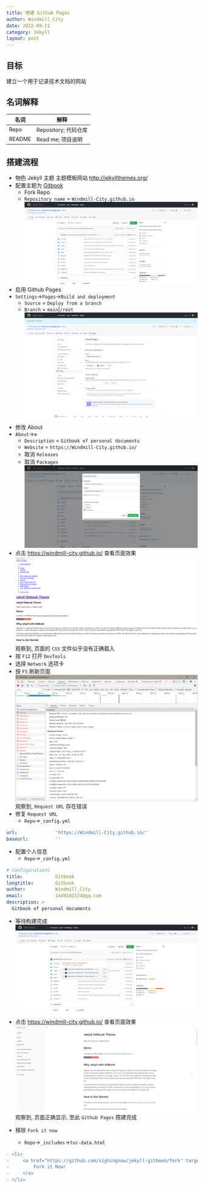 ```yaml
---
title: 搭建 Github Pages
author: Windmill_City
date: 2022-09-11
category: Jekyll
layout: post
---
```


## 目标

建立一个用于记录技术文档的网站

## 名词解释

|名词|解释|
|---|---|
|Repo|Repository; 代码仓库|
|README| Read me; 项目说明|

## 搭建流程

* 物色 Jekyll 主题
主题模板网站 <http://jekyllthemes.org/>
* 配置主题为 [Gitbook](https://github.com/sighingnow/jekyll-gitbook)
  * Fork Repo
  * `Repository name` = `Windmill-City.github.io`
![Forked](/assets/Forked.png)
* 启用 Github Pages
* `Settings`->`Pages`->`Build and deployment`
  * `Source` = `Deploy from a branch`
  * `Branch` = `main`|`/root`
![PagesSetting](/assets/PagesSetting.png)
* 修改 About
* `About`->`⚙`
  * `Description` = `Gitbook of personal documents`
  * `Website` = `https://Windmill-City.github.io/`
  * 取消 `Releases`
  * 取消 `Packages`
![About](/assets/About.png)
* 点击 <https://windmill-city.github.io/> 查看页面效果
![MissingCssPage](/assets/MissingCssPage.png)
观察到, 页面的 `CSS` 文件似乎没有正确载入
* 按 `F12` 打开 `DevTools`
* 选择 `Network` 选项卡
* 按 `F5` 刷新页面
![DevTools](/assets/DevTools.png)
观察到, `Request URL` 存在错误
* 修复 `Request URL`
  * `Repo`->`_config.yml`

```yml
url:              'https://Windmill-City.github.io/'
baseurl:          ''
```

* 配置个人信息
  * `Repo`->`_config.yml`

```yml
# Configurations
title:            Gitbook
longtitle:        Gitbook
author:           Windmill_City
email:            1449182174@qq.com
description: >
  Gitbook of personal documents
```

* 等待构建完成
![WaitForBuild](/assets/WaitForBuild.png)
* 点击 <https://windmill-city.github.io/> 查看页面效果
![FinalPage](/assets/FinalPage.png)
观察到, 页面正确显示, 至此 `Github Pages` 搭建完成

* 移除 `Fork it now`
  * `Repo`->`_includes`->`toc-data.html`

```diff
- <li>
-     <a href="https://github.com/sighingnow/jekyll-gitbook/fork" target="blank" class="gitbook-link">
-         Fork it Now!
-     </a>
- </li>
```
